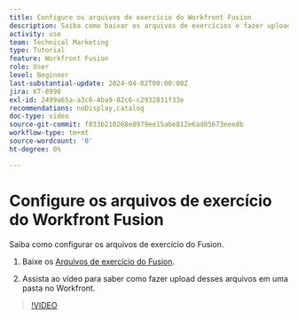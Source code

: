 ```yaml
---
title: Configure os arquivos de exercício do Workfront Fusion
description: Saiba como baixar os arquivos de exercícios e fazer upload desses arquivos em uma pasta no Workfront, no [!DNL Adobe Workfront Fusion].
activity: use
team: Technical Marketing
type: Tutorial
feature: Workfront Fusion
role: User
level: Beginner
last-substantial-update: 2024-04-02T00:00:00Z
jira: KT-8998
exl-id: 2499a65a-a3c6-4ba9-82c6-c2932831f33e
recommendations: noDisplay,catalog
doc-type: video
source-git-commit: f033b210268e8979ee15abe812e6ad85673eeedb
workflow-type: tm+mt
source-wordcount: '0'
ht-degree: 0%

---
```


# Configure os arquivos de exercício do Workfront Fusion

Saiba como configurar os arquivos de exercício do Fusion.

1. Baixe os [Arquivos de exercício do Fusion](/help/assets/fusion-exercise-files.zip).

1. Assista ao vídeo para saber como fazer upload desses arquivos em uma pasta no Workfront.

>[!VIDEO](https://video.tv.adobe.com/v/335258/?quality=12&learn=on)

